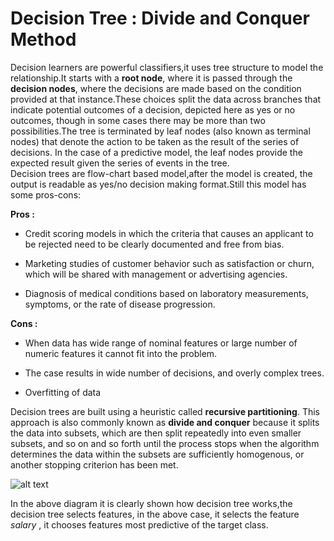 # Decision Tree : Divide and Conquer Method  

Decision learners are powerful classifiers,it uses tree structure to model the relationship.It starts with a **root node**, where it is passed through the **decision nodes**, where the decisions are made based on the condition provided at that instance.These choices split the data across branches that indicate potential outcomes of a decision, depicted here as yes or no outcomes, though in some cases there may be more than two possibilities.The tree is terminated by leaf nodes (also known as terminal nodes) that denote the action to be taken as the result of the series of decisions. In the case of a predictive model, the leaf nodes provide the expected result given the series of events in the tree.  
Decision trees are flow-chart based model,after the model is created, the output is readable as yes/no decision making format.Still this model has some pros-cons:  

**Pros :**  
  * Credit scoring models in which the criteria that causes an applicant to be rejected need to be clearly documented and free from bias.  
  * Marketing studies of customer behavior such as satisfaction or churn, which will be shared with management or advertising agencies.  
  
  * Diagnosis of medical conditions based on laboratory measurements, symptoms, or the rate of disease progression.  

**Cons :**
 * When data has wide range of nominal features or large number of numeric features it cannot fit into the problem.  
 
 * The case results in wide number of decisions, and overly complex trees.
 
 * Overfitting of data

Decision trees are built using a heuristic called **recursive partitioning**. This approach is also commonly known as **divide and conquer** because it splits the data into subsets, which are then split repeatedly into even smaller subsets, and so on and so forth until the process stops when the algorithm determines the data within the subsets are sufficiently homogenous, or another stopping criterion has been met.  

![alt text](https://github.com/jishu1989/MachineLearning/blob/master/classifier_decisiontree/decisiontree.JPG)  

In the above diagram it is clearly shown how decision tree works,the decision tree selects features, in the above case, it selects the feature *salary* , it chooses features most predictive of the target class.



